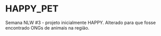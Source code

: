 # HAPPY_PET
Semana NLW #3 - projeto inicialmente HAPPY. Alterado para que fosse encontrado ONGs de animais na região.
